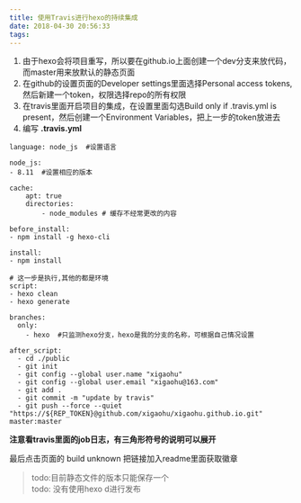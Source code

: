 ```yaml
---
title: 使用Travis进行hexo的持续集成
date: 2018-04-30 20:56:33
tags:
---
```


1. 由于hexo会将项目重写，所以要在github.io上面创建一个dev分支来放代码，而master用来放默认的静态页面
2. 在github的设置页面的Developer settings里面选择Personal access tokens,然后新建一个token，权限选择repo的所有权限
3. 在travis里面开启项目的集成，在设置里面勾选Build only if .travis.yml is present，然后创建一个Environment Variables，把上一步的token放进去
4. 编写 **.travis.yml**
```
language: node_js  #设置语言

node_js: 
- 8.11  #设置相应的版本

cache:
    apt: true
    directories:
        - node_modules # 缓存不经常更改的内容

before_install:
- npm install -g hexo-cli

install:
- npm install

# 这一步是执行,其他的都是环境
script:
- hexo clean
- hexo generate

branches:
  only:
    - hexo  #只监测hexo分支，hexo是我的分支的名称，可根据自己情况设置

after_script:
  - cd ./public
  - git init
  - git config --global user.name "xigaohu"
  - git config --global user.email "xigaohu@163.com"
  - git add .
  - git commit -m "update by travis"
  - git push --force --quiet "https://${REP_TOKEN}@github.com/xigaohu/xigaohu.github.io.git" master:master
```

**注意看travis里面的job日志，有三角形符号的说明可以展开**

最后点击页面的 build unknown 把链接加入readme里面获取徽章

> todo:目前静态文件的版本只能保存一个  
> todo: 没有使用hexo d进行发布